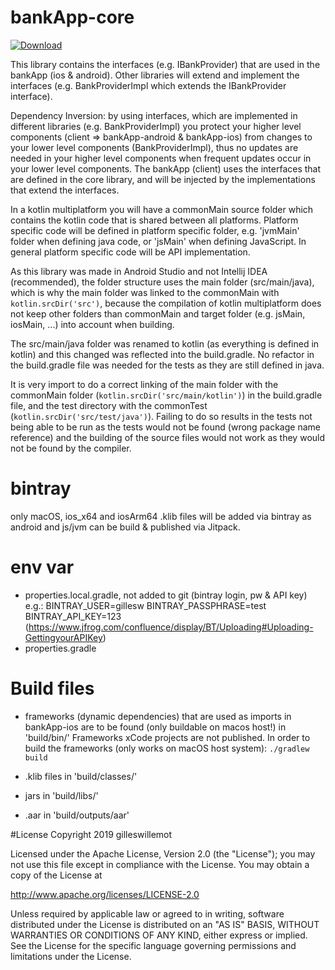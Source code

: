 # bankApp-core
[ ![Download](https://api.bintray.com/packages/gillesw/maven/bankApp-core/images/download.svg?version=3.1.1) ](https://bintray.com/gillesw/maven/bankApp-core/3.1.1/link)

This library contains the interfaces (e.g. IBankProvider) that are used in the bankApp (ios & android). Other libraries will extend and implement the interfaces (e.g. BankProviderImpl which extends the IBankProvider interface).

Dependency Inversion: by using interfaces, which are implemented in different libraries (e.g. BankProviderImpl) you protect your higher level components
(client => bankApp-android & bankApp-ios) from changes to your lower level components (BankProviderImpl), thus no updates
are needed in your higher level components when frequent updates occur in your lower level components.
The bankApp (client) uses the interfaces that are defined in the core library, and will be injected by the implementations that extend the interfaces.

In a kotlin multiplatform you will have a commonMain source folder which contains the kotlin code that is shared between all platforms. 
Platform specific code will be defined in platform specific folder, e.g. 'jvmMain' folder when defining java code, or 'jsMain' when defining JavaScript.
In general platform specific code will be API implementation.

As this library was made in Android Studio and not Intellij IDEA (recommended), the folder structure uses the main folder (src/main/java), which
is why the main folder was linked to the commonMain with `kotlin.srcDir('src')`, because the compilation of kotlin multiplatform does not keep other folders
than commonMain and target folder (e.g. jsMain, iosMain, ...) into account when building.

The src/main/java folder was renamed to kotlin (as everything is defined in kotlin) and this changed was reflected into the build.gradle. No refactor in the build.gradle file was needed for the tests as they are still defined in java.

It is very import to do a correct linking of the main folder with the commonMain folder (`kotlin.srcDir('src/main/kotlin')`) in the build.gradle file, and
the test directory with the commonTest (`kotlin.srcDir('src/test/java')`).
Failing to do so results in the tests not being able to be run as the tests would not be found (wrong package name reference) and the building of the source files would not work 
as they would not be found by the compiler.

# bintray
only macOS, ios_x64 and iosArm64 .klib files will be added via bintray as android and js/jvm can be build & published via Jitpack.

# env var
- properties.local.gradle, not added to git (bintray login, pw & API key)
    e.g.: BINTRAY_USER=gillesw
          BINTRAY_PASSPHRASE=test
          BINTRAY_API_KEY=123 (https://www.jfrog.com/confluence/display/BT/Uploading#Uploading-GettingyourAPIKey)
- properties.gradle

# Build files

- frameworks (dynamic dependencies) that are used as imports in bankApp-ios are to be found (only buildable on macos host!) in 'build/bin/'
Frameworks xCode projects are not published. In order to build the frameworks (only works on macOS host system):
`./gradlew build`

- .klib files in 'build/classes/'
- jars in 'build/libs/'
- .aar in 'build/outputs/aar'

#License
Copyright 2019 gilleswillemot

Licensed under the Apache License, Version 2.0 (the "License");
you may not use this file except in compliance with the License.
You may obtain a copy of the License at

   http://www.apache.org/licenses/LICENSE-2.0

Unless required by applicable law or agreed to in writing, software
distributed under the License is distributed on an "AS IS" BASIS,
WITHOUT WARRANTIES OR CONDITIONS OF ANY KIND, either express or implied.
See the License for the specific language governing permissions and
limitations under the License.
